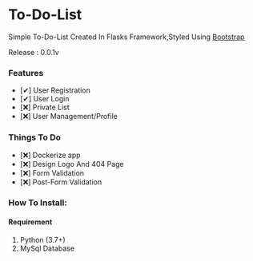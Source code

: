 # To-Do-List

Simple To-Do-List Created In Flasks Framework,Styled Using [Bootstrap](https://getbootstrap.com)

Release : 0.0.1v

### Features 

- [✔] User Registration
- [✔] User Login
- [❌] Private List
- [❌] User Management/Profile

### Things To Do

- [❌] Dockerize app
- [❌] Design Logo And 404 Page
- [❌] Form Validation
- [❌] Post-Form Validation

### How To Install:

#### Requirement
1. Python (3.7+)
2. MySql Database

